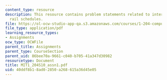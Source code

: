 ```yaml
---
content_type: resource
description: This resource contains problem statements related to intercity passenger
  rail schedules.
file: https://ol-ocw-studio-app-qa.s3.amazonaws.com/courses/1-204-computer-algorithms-in-systems-engineering-spring-2010/40ddf8b18ad02850a268615a36d45e05_MIT1_204S10_assn1.pdf
file_type: application/pdf
learning_resource_types:
- Assignments
ocw_type: OCWFile
parent_title: Assignments
parent_type: CourseSection
parent_uid: 86bee70a-9661-c040-b705-41a347d30982
resourcetype: Document
title: MIT1_204S10_assn1.pdf
uid: 40ddf8b1-8ad0-2850-a268-615a36d45e05
---
```

